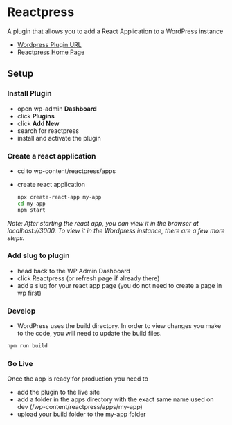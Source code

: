 # Reactpress

A plugin that allows you to add a React Application to a WordPress instance

- [Wordpress Plugin URL](https://wordpress.org/plugins/reactpress/)  
- [Reactpress Home Page](https://rockiger.com/en/easily-embed-react-apps-into-wordpress-with-reactpress-plugin/)

## Setup

### Install Plugin

- open wp-admin **Dashboard**
- click **Plugins**
- click **Add New**
- search for reactpress
- install and activate the plugin

### Create a react application

- cd to wp-content/reactpress/apps
- create react application

    ```bash
    npx create-react-app my-app
    cd my-app
    npm start
    ```

*Note: After starting the react app, you can view it in the browser at localhost://3000. To view it in the Wordpress instance, there are a few more steps.*

### Add slug to plugin

- head back to the WP Admin Dashboard
- click Reactpress (or refresh page if already there)
- add a slug for your react app page (you do not need to create a page in wp first)  

### Develop

- WordPress uses the build directory. In order to view changes you make to the code, you will need to update the build files.

```bash
npm run build
```

### Go Live

Once the app is ready for production you need to

- add the plugin to the live site
- add a folder in the apps directory with the exact same name used on dev (/wp-content/reactpress/apps/my-app)
- upload your build folder to the my-app folder

